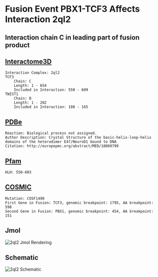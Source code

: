 
# Fusion Event PBX1-TCF3 Affects Interaction 2ql2
## Interaction chain C in leading part of fusion product
## [Interactome3D](http://interactome3d.irbbarcelona.org/interaction.php?ids=P15923;Q15672&dataset=human&rs=True&connect=1)
	Interaction Complex: 2ql2
	TCF3
		Chain: C
		Length: 1 - 654
		Included in Interaction: 550 - 609
	TWIST1
		Chain: B
		Length: 1 - 202
		Included in Interaction: 108 - 165
## [PDBe](http://www.ebi.ac.uk/pdbe/entry/pdb/2ql2)
	Reaction: Biological process not assigned.
	Author Description: Crystal Structure of the basic-helix-loop-helix domains of the heterodimer E47/NeuroD1 bound to DNA
	Citation: http://europepmc.org/abstract/MED/18069799
## [Pfam](http://pfam.xfam.org/protein/P15923)
	HLH: 550-603
## [COSMIC](http://cancer.sanger.ac.uk/cosmic/fusion/overview?fid=6476&gid=6828)
	Mutation: COSF1490
	First Gene in Fusion: TCF3, genomic breakpoint: 1795, AA breakpoint: 598
	Second Gene in Fusion: PBX1, genomic breakpoint: 454, AA breakpoint: 151
## Jmol
![2ql2 Jmol Rendering](/Users/joshuaburkhart/Research/ReactomePPI/src/../data/output/reports/2ql2/src/png/2ql2.png)
## Schematic
![2ql2 Schematic](/Users/joshuaburkhart/Research/ReactomePPI/src/../data/output/reports/2ql2/src/png/2ql2_scheme.png)